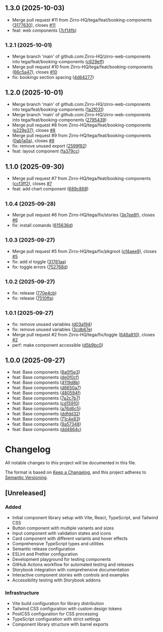 ## 1.3.0 (2025-10-03)

* Merge pull request #11 from Zirro-HQ/tega/feat/booking-components ([3177630](https://github.com/Zirro-HQ/zirro-web-components/commit/3177630)), closes [#11](https://github.com/Zirro-HQ/zirro-web-components/issues/11)
* feat: web components ([7cf14fb](https://github.com/Zirro-HQ/zirro-web-components/commit/7cf14fb))

## <small>1.2.1 (2025-10-01)</small>

* Merge branch 'main' of github.com:Zirro-HQ/zirro-web-components into tega/feat/booking-components ([c629eff](https://github.com/Zirro-HQ/zirro-web-components/commit/c629eff))
* Merge pull request #10 from Zirro-HQ/tega/feat/booking-components ([66c5a47](https://github.com/Zirro-HQ/zirro-web-components/commit/66c5a47)), closes [#10](https://github.com/Zirro-HQ/zirro-web-components/issues/10)
* fix: bookings section spacing ([4d64277](https://github.com/Zirro-HQ/zirro-web-components/commit/4d64277))

## 1.2.0 (2025-10-01)

* Merge branch 'main' of github.com:Zirro-HQ/zirro-web-components into tega/feat/booking-components ([1a2f031](https://github.com/Zirro-HQ/zirro-web-components/commit/1a2f031))
* Merge branch 'main' of github.com:Zirro-HQ/zirro-web-components into tega/feat/booking-components ([2795439](https://github.com/Zirro-HQ/zirro-web-components/commit/2795439))
* Merge pull request #8 from Zirro-HQ/tega/feat/booking-components ([e229e37](https://github.com/Zirro-HQ/zirro-web-components/commit/e229e37)), closes [#8](https://github.com/Zirro-HQ/zirro-web-components/issues/8)
* Merge pull request #9 from Zirro-HQ/tega/feat/booking-components ([0ab1a0a](https://github.com/Zirro-HQ/zirro-web-components/commit/0ab1a0a)), closes [#9](https://github.com/Zirro-HQ/zirro-web-components/issues/9)
* fix: remove unused export ([2599f82](https://github.com/Zirro-HQ/zirro-web-components/commit/2599f82))
* feat: layout component ([fa379cc](https://github.com/Zirro-HQ/zirro-web-components/commit/fa379cc))

## 1.1.0 (2025-09-30)

* Merge pull request #7 from Zirro-HQ/tega/feat/booking-components ([ccf3ff2](https://github.com/Zirro-HQ/zirro-web-components/commit/ccf3ff2)), closes [#7](https://github.com/Zirro-HQ/zirro-web-components/issues/7)
* feat: add chart component ([689c868](https://github.com/Zirro-HQ/zirro-web-components/commit/689c868))

## <small>1.0.4 (2025-09-28)</small>

* Merge pull request #6 from Zirro-HQ/tega/fix/stories ([3e7ee8f](https://github.com/Zirro-HQ/zirro-web-components/commit/3e7ee8f)), closes [#6](https://github.com/Zirro-HQ/zirro-web-components/issues/6)
* fix: install comands ([615636d](https://github.com/Zirro-HQ/zirro-web-components/commit/615636d))

## <small>1.0.3 (2025-09-27)</small>

* Merge pull request #5 from Zirro-HQ/tega/fix/pkgroot ([cf4aee9](https://github.com/Zirro-HQ/zirro-web-components/commit/cf4aee9)), closes [#5](https://github.com/Zirro-HQ/zirro-web-components/issues/5)
* fix: add xl toggle ([31761aa](https://github.com/Zirro-HQ/zirro-web-components/commit/31761aa))
* fix: toggle errors ([752768d](https://github.com/Zirro-HQ/zirro-web-components/commit/752768d))

## <small>1.0.2 (2025-09-27)</small>

* fix: release ([770e4cb](https://github.com/Zirro-HQ/zirro-web-components/commit/770e4cb))
* fix: release ([7510ffa](https://github.com/Zirro-HQ/zirro-web-components/commit/7510ffa))

## <small>1.0.1 (2025-09-27)</small>

* fix: remove unused variables ([d03a194](https://github.com/Zirro-HQ/zirro-web-components/commit/d03a194))
* fix: remove unused variables ([3cdb67e](https://github.com/Zirro-HQ/zirro-web-components/commit/3cdb67e))
* Merge pull request #2 from Zirro-HQ/tega/fix/toggle ([646a810](https://github.com/Zirro-HQ/zirro-web-components/commit/646a810)), closes [#2](https://github.com/Zirro-HQ/zirro-web-components/issues/2)
* perf: make component accessible ([d5b9bc0](https://github.com/Zirro-HQ/zirro-web-components/commit/d5b9bc0))

## 1.0.0 (2025-09-27)

* feat: Base components ([8a0f5e3](https://github.com/Zirro-HQ/zirro-web-components/commit/8a0f5e3))
* feat: Base components ([de0f0cf](https://github.com/Zirro-HQ/zirro-web-components/commit/de0f0cf))
* feat: Base components ([4119d8b](https://github.com/Zirro-HQ/zirro-web-components/commit/4119d8b))
* feat: Base components ([d6650a7](https://github.com/Zirro-HQ/zirro-web-components/commit/d6650a7))
* feat: Base components ([480594f](https://github.com/Zirro-HQ/zirro-web-components/commit/480594f))
* feat: Base components ([7a2c7b7](https://github.com/Zirro-HQ/zirro-web-components/commit/7a2c7b7))
* feat: Base components ([cd15910](https://github.com/Zirro-HQ/zirro-web-components/commit/cd15910))
* feat: Base components ([a76d6c5](https://github.com/Zirro-HQ/zirro-web-components/commit/a76d6c5))
* feat: Base components ([ddfdd32](https://github.com/Zirro-HQ/zirro-web-components/commit/ddfdd32))
* feat: Base components ([71c4e83](https://github.com/Zirro-HQ/zirro-web-components/commit/71c4e83))
* feat: Base components ([9a57348](https://github.com/Zirro-HQ/zirro-web-components/commit/9a57348))
* feat: Base components ([dd4864c](https://github.com/Zirro-HQ/zirro-web-components/commit/dd4864c))

# Changelog

All notable changes to this project will be documented in this file.

The format is based on [Keep a Changelog](https://keepachangelog.com/en/1.0.0/),
and this project adheres to [Semantic Versioning](https://semver.org/spec/v2.0.0.html).

## [Unreleased]

### Added

- Initial component library setup with Vite, React, TypeScript, and Tailwind CSS
- Button component with multiple variants and sizes
- Input component with validation states and icons
- Card component with different variants and hover effects
- Comprehensive TypeScript types and utilities
- Semantic release configuration
- ESLint and Prettier configuration
- Development playground for testing components
- GitHub Actions workflow for automated testing and releases
- Storybook integration with comprehensive documentation
- Interactive component stories with controls and examples
- Accessibility testing with Storybook addons

### Infrastructure

- Vite build configuration for library distribution
- Tailwind CSS configuration with custom design tokens
- PostCSS configuration for CSS processing
- TypeScript configuration with strict settings
- Component library structure with barrel exports
